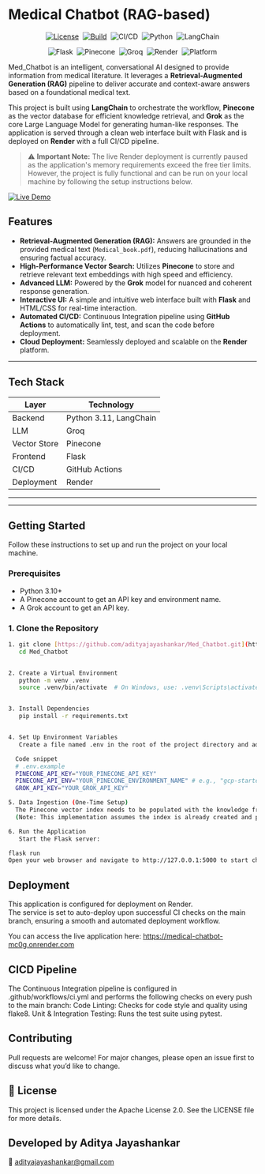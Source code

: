 # Medical Chatbot (RAG-based) 

<div align="center">

[![License](https://img.shields.io/badge/License-Apache_2.0-blue?style=plastic)](https://opensource.org/licenses/Apache-2.0)&nbsp;&nbsp;[![Build](https://img.shields.io/badge/Build-Passing-green?style=plastic&logo=githubactions)](https://github.com/adityajayashankar/Med_Chatbot/actions/workflows/medical_chatbot_ci.yml)&nbsp;&nbsp;![CI/CD](https://img.shields.io/badge/CI%2FCD-GitHub%20Actions-blue?style=plastic&logo=githubactions&logoColor=white)&nbsp;&nbsp;![Python](https://img.shields.io/badge/Python-3.11-blue?style=plastic&logo=python&logoColor=white)&nbsp;&nbsp;![LangChain](https://img.shields.io/badge/LangChain-0.1.x-orange?style=plastic&logo=chainlink)

![Flask](https://img.shields.io/badge/Backend-Flask-black?style=plastic&logo=flask)&nbsp;&nbsp;![Pinecone](https://img.shields.io/badge/VectorDB-Pinecone-1f66c1?style=plastic&logo=pinecone)&nbsp;&nbsp;![Groq](https://img.shields.io/badge/Groq-LPU_Powered-black?style=plastic)&nbsp;&nbsp;![Render](https://img.shields.io/badge/Deployed_on-Render-3C3C3D?style=plastic&logo=render)&nbsp;&nbsp;![Platform](https://img.shields.io/badge/Platform-Windows_|_Linux_|_Mac-success?style=plastic)

</div>

Med_Chatbot is an intelligent, conversational AI designed to provide information from medical literature. It leverages a **Retrieval-Augmented Generation (RAG)** pipeline to deliver accurate and context-aware answers based on a foundational medical text.

This project is built using **LangChain** to orchestrate the workflow, **Pinecone** as the vector database for efficient knowledge retrieval, and **Grok** as the core Large Language Model for generating human-like responses. The application is served through a clean web interface built with Flask and is deployed on **Render** with a full CI/CD pipeline.
> ⚠️ **Important Note:** The live Render deployment is currently paused as the application's memory requirements exceed the free tier limits. However, the project is fully functional and can be run on your local machine by following the setup instructions below.

[![Live Demo](https://img.shields.io/badge/Live-Demo-brightgreen?style=plastic&logo=rocket)](https://med-chatbot.onrender.com)

## Features

* **Retrieval-Augmented Generation (RAG):** Answers are grounded in the provided medical text (`Medical_book.pdf`), reducing hallucinations and ensuring factual accuracy.
* **High-Performance Vector Search:** Utilizes **Pinecone** to store and retrieve relevant text embeddings with high speed and efficiency.
* **Advanced LLM:** Powered by the **Grok** model for nuanced and coherent response generation.
* **Interactive UI:** A simple and intuitive web interface built with **Flask** and HTML/CSS for real-time interaction.
* **Automated CI/CD:** Continuous Integration pipeline using **GitHub Actions** to automatically lint, test, and scan the code before deployment.
* **Cloud Deployment:** Seamlessly deployed and scalable on the **Render** platform.

***
##  Tech Stack

| Layer        | Technology                  |
|--------------|-----------------------------|
| Backend      | Python 3.11, LangChain      |
| LLM          | Groq                        |
| Vector Store | Pinecone                    |
| Frontend     | Flask                       |
| CI/CD        | GitHub Actions              |
| Deployment   | Render                      |

---

***
## Getting Started

Follow these instructions to set up and run the project on your local machine.

### Prerequisites

* Python 3.10+
* A Pinecone account to get an API key and environment name.
* A Grok account to get an API key.

### 1. Clone the Repository

```bash
1. git clone [https://github.com/adityajayashankar/Med_Chatbot.git](https://github.com/adityajayashankar/Med_Chatbot.git)
   cd Med_Chatbot


2. Create a Virtual Environment
   python -m venv .venv
   source .venv/bin/activate  # On Windows, use: .venv\Scripts\activate


3. Install Dependencies
   pip install -r requirements.txt


4. Set Up Environment Variables
   Create a file named .env in the root of the project directory and add your secret keys.

  Code snippet
  # .env.example
  PINECONE_API_KEY="YOUR_PINECONE_API_KEY"
  PINECONE_API_ENV="YOUR_PINECONE_ENVIRONMENT_NAME" # e.g., "gcp-starter"
  GROK_API_KEY="YOUR_GROK_API_KEY"

5. Data Ingestion (One-Time Setup)
  The Pinecone vector index needs to be populated with the knowledge from Medical_book.pdf.
  (Note: This implementation assumes the index is already created and populated. You can adapt the code in research/trials.ipynb or create a separate ingest.py        script to perform this one-time data ingestion.)

6. Run the Application
   Start the Flask server:

flask run
Open your web browser and navigate to http://127.0.0.1:5000 to start chatting with the bot!

```

##  Deployment
This application is configured for deployment on Render.<br>
The service is set to auto-deploy upon successful CI checks on the main branch, ensuring a smooth and automated deployment workflow.

You can access the live application here:
https://medical-chatbot-mc0g.onrender.com

## CICD Pipeline
The Continuous Integration pipeline is configured in .github/workflows/ci.yml and performs the following checks on every push to the main branch:
Code Linting: Checks for code style and quality using flake8.
Unit & Integration Testing: Runs the test suite using pytest.

## Contributing
Pull requests are welcome! For major changes, please open an issue first to discuss what you’d like to change.

## 📝 License
This project is licensed under the Apache License 2.0. See the LICENSE file for more details.

## Developed by Aditya Jayashankar
📧 adityajayashankar@gmail.com
